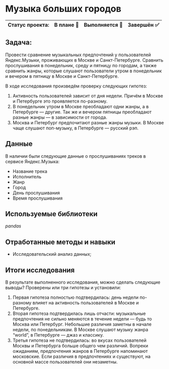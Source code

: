 # Музыка больших городов

Статус проекта: | В плане :black_square_button: | Выполняется :black_square_button: | Завершён :white_check_mark: | 
:------------ | :-------------| :-------------| :-------------

## Задача: 
Провести сравнение музыкальных предпочтений у пользователей Яндекс.Музыки, проживающих в Москве и Санкт-Петербурге. Сравнить прослушивания в понедельник, среду и пятницу по городам, а также сравнить жанры, которые слушают пользователи утром в понедельник и вечером в пятницу в Москве и Санкт-Петербурге.

В ходе исследования произведём проверку следующих гипотез:
1. Активность пользователей зависит от дня недели. Причём в Москве и Петербурге это проявляется по-разному.
2. В понедельник утром в Москве преобладают одни жанры, а в Петербурге — другие. Так же и вечером пятницы преобладают разные жанры — в зависимости от города. 
3. Москва и Петербург предпочитают разные жанры музыки. В Москве чаще слушают поп-музыку, в Петербурге — русский рэп.

## Данные

В наличии были следующие данные о прослушиваниях треков в сервисе Яндекс.Музыка:
- Название трека
- Исполнитель
- Жанр
- Город
- День прослушивания
- Время прослушивания

## Используемые библиотеки
*pandas*

## Отработанные методы и навыки
- Исследовательский анализ данных;

## Итоги исследования

В результате выполненного исследования, можно сделать следующие выводы? Проверены или три гипотезы и установили:
1. Первая гипотеза полностью подтвердилась: день недели по-разному влияет на активность пользователей в Москве и Петербурге.
2. Вторая гипотеза подтвердилась лишь отчасти: музыкальные предпочтения не сильно меняются в течение недели — будь то Москва или Петербург. Небольшие различия заметны в начале недели, по понедельникам. В Москве слушают музыку жанра “world”, в Петербурге — джаз и классику.
3. Третья гипотеза не подтвердилась: во вкусах пользователей Москвы и Петербурга больше общего чем различий. Вопреки ожиданиям, предпочтения жанров в Петербурге напоминают московские.
 Если различия в предпочтениях и существуют, на основной массе пользователей они незаметны.
